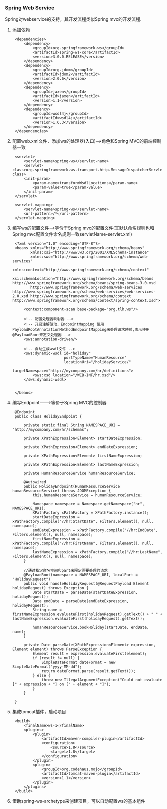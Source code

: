### Spring Web Service

Spring对webservice的支持，其开发流程类似Spring mvc的开发流程.

1. 添加依赖

		<dependencies>
	        <dependency>
	            <groupId>org.springframework.ws</groupId>
	            <artifactId>spring-ws-core</artifactId>
	            <version>3.0.0.RELEASE</version>
	        </dependency>
	        <dependency>
	            <groupId>org.jdom</groupId>
	            <artifactId>jdom2</artifactId>
	            <version>2.0.6</version>
	        </dependency>
	        <dependency>
	            <groupId>jaxen</groupId>
	            <artifactId>jaxen</artifactId>
	            <version>1.1</version>
	        </dependency>
	        <dependency>
	            <groupId>wsdl4j</groupId>
	            <artifactId>wsdl4j</artifactId>
	            <version>1.6.3</version>
	        </dependency>
	    </dependencies>

2. 配置web.xml文件，添加ws的处理器(入口)-->角色和Spring MVC的前端控制器一致

		<servlet>
	        <servlet-name>spring-ws</servlet-name>
	        <servlet-class>org.springframework.ws.transport.http.MessageDispatcherServlet</servlet-class>
	        <init-param>
	            <param-name>transformWsdlLocations</param-name>
	            <param-value>true</param-value>
	        </init-param>
	    </servlet>
	
	    <servlet-mapping>
	        <servlet-name>spring-ws</servlet-name>
	        <url-pattern>/*</url-pattern>
	    </servlet-mapping>
3. 编写ws的配置文件-->等价于Spring mvc的配置文件(其默认命名规则也和Spring mvc配置文件命名规则一致servletName-servlet.xml)

		<?xml version="1.0" encoding="UTF-8"?>
		<beans xmlns="http://www.springframework.org/schema/beans"
		       xmlns:xsi="http://www.w3.org/2001/XMLSchema-instance"
		       xmlns:sws="http://www.springframework.org/schema/web-services"
		       xmlns:context="http://www.springframework.org/schema/context"
		       xsi:schemaLocation="http://www.springframework.org/schema/beans http://www.springframework.org/schema/beans/spring-beans-3.0.xsd
		       http://www.springframework.org/schema/web-services http://www.springframework.org/schema/web-services/web-services-2.0.xsd http://www.springframework.org/schema/context http://www.springframework.org/schema/context/spring-context.xsd">
		
		    <context:component-scan base-package="org.tlh.ws"/>
		
			<!-- 配置处理器映射器 -->
		    <!-- 开启注解驱动，EndpointMapping 使用PayloadRootAnnotationMethodEndpointMapping来处理请求映射,表示使用@PayloadRoot来定义处理器 -->
		    <sws:annotation-driven/>
		
		    <!-- 自动生成wsdl文件 -->
		    <sws:dynamic-wsdl id="holiday"
		                      portTypeName="HumanResource"
		                      locationUri="/holidayService/"
		                      targetNamespace="http://mycompany.com/hr/definitions">
		        <sws:xsd location="/WEB-INF/hr.xsd"/>
		    </sws:dynamic-wsdl>
		
		
		</beans>
4. 编写Endpoint--->等价于Spring MVC的控制器

		@Endpoint
		public class HolidayEndpoint {
		
		    private static final String NAMESPACE_URI = "http://mycompany.com/hr/schemas";
		
		    private XPathExpression<Element> startDateExpression;
		
		    private XPathExpression<Element> endDateExpression;
		
		    private XPathExpression<Element> firstNameExpression;
		
		    private XPathExpression<Element> lastNameExpression;
		
		    private HumanResourceService humanResourceService;
		
		    @Autowired
		    public HolidayEndpoint(HumanResourceService humanResourceService) throws JDOMException {
		        this.humanResourceService = humanResourceService;
		
		        Namespace namespace = Namespace.getNamespace("hr", NAMESPACE_URI);
		        XPathFactory xPathFactory = XPathFactory.instance();
		        startDateExpression = xPathFactory.compile("//hr:StartDate", Filters.element(), null, namespace);
		        endDateExpression = xPathFactory.compile("//hr:EndDate", Filters.element(), null, namespace);
		        firstNameExpression = xPathFactory.compile("//hr:FirstName", Filters.element(), null, namespace);
		        lastNameExpression = xPathFactory.compile("//hr:LastName", Filters.element(), null, namespace);
		    }
		
		    //通过指定命名空间和part来限定需要处理的请求
		    @PayloadRoot(namespace = NAMESPACE_URI, localPart = "HolidayRequest")
		    public void handleHolidayRequest(@RequestPayload Element holidayRequest) throws Exception {
		        Date startDate = parseDate(startDateExpression, holidayRequest);
		        Date endDate = parseDate(endDateExpression, holidayRequest);
		        String name = firstNameExpression.evaluateFirst(holidayRequest).getText() + " " + lastNameExpression.evaluateFirst(holidayRequest).getText();
		
		        humanResourceService.bookHoliday(startDate, endDate, name);
		    }
		
		    private Date parseDate(XPathExpression<Element> expression, Element element) throws ParseException {
		        Element result = expression.evaluateFirst(element);
		        if (result != null) {
		            SimpleDateFormat dateFormat = new SimpleDateFormat("yyyy-MM-dd");
		            return dateFormat.parse(result.getText());
		        } else {
		            throw new IllegalArgumentException("Could not evaluate [" + expression + "] on [" + element + "]");
		        }
		    }
		
		}	
5. 集成tomcat插件，启动项目

		<build>
	        <finalName>ws-1</finalName>
	        <plugins>
	            <plugin>
	                <artifactId>maven-compiler-plugin</artifactId>
	                <configuration>
	                    <source>1.8</source>
	                    <target>1.8</target>
	                </configuration>
	            </plugin>
	            <plugin>
	                <groupId>org.codehaus.mojo</groupId>
	                <artifactId>tomcat-maven-plugin</artifactId>
	                <version>1.1</version>
	            </plugin>
	        </plugins>
    	</build>	
    	
6. 借助spring-ws-archetype来创建项目，可以自动配置ws的基本组件	